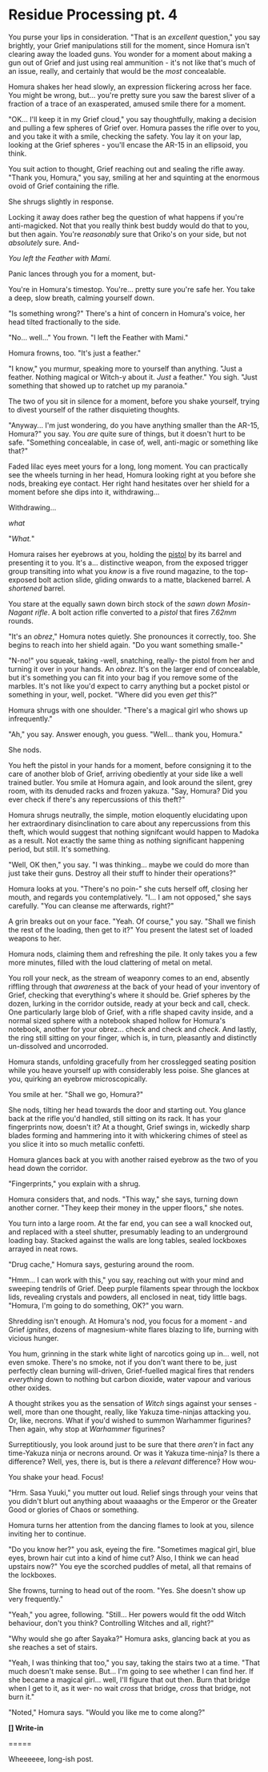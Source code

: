 # Residue Processing pt. 4

You purse your lips in consideration. "That is an *excellent* question," you say brightly, your Grief manipulations still for the moment, since Homura isn't clearing away the loaded guns. You wonder for a moment about making a gun out of Grief and just using real ammunition - it's not like that's much of an issue, really, and certainly that would be the *most* concealable.

Homura shakes her head slowly, an expression flickering across her face. You might be wrong, but... you're pretty sure you saw the barest sliver of a fraction of a trace of an exasperated, amused smile there for a moment.

"OK... I'll keep it in my Grief cloud," you say thoughtfully, making a decision and pulling a few spheres of Grief over. Homura passes the rifle over to you, and you take it with a smile, checking the safety. You lay it on your lap, looking at the Grief spheres - you'll encase the AR-15 in an ellipsoid, you think.

You suit action to thought, Grief reaching out and sealing the rifle away. "Thank you, Homura," you say, smiling at her and squinting at the enormous ovoid of Grief containing the rifle.

She shrugs slightly in response.

Locking it away does rather beg the question of what happens if you're anti-magicked. Not that you really think best buddy would do that to you, but then again. You're *reasonably* sure that Oriko's on your side, but not *absolutely* sure. And-

*You left the Feather with Mami.*

Panic lances through you for a moment, but-

You're in Homura's timestop. You're... pretty sure you're safe her. You take a deep, slow breath, calming yourself down.

"Is something wrong?" There's a hint of concern in Homura's voice, her head tilted fractionally to the side.

"No... well..." You frown. "I left the Feather with Mami."

Homura frowns, too. "It's just a feather."

"I know," you murmur, speaking more to yourself than anything. "Just a feather. Nothing magical or Witch-y about it. *Just* a feather." You sigh. "Just something that showed up to ratchet up my paranoia."

The two of you sit in silence for a moment, before you shake yourself, trying to divest yourself of the rather disquieting thoughts.

"Anyway... I'm just wondering, do you have anything smaller than the AR-15, Homura?" you say. You *are* quite sure of things, but it doesn't hurt to be safe. "Something concealable, in case of, well, anti-magic or something like that?"

Faded lilac eyes meet yours for a long, long moment. You can practically see the wheels turning in her head, Homura looking right at you before she nods, breaking eye contact. Her right hand hesitates over her shield for a moment before she dips into it, withdrawing...

Withdrawing...

*what*

"*What.*"

Homura raises her eyebrows at you, holding the [pistol](http://i.imgur.com/zbiQ0D1.png) by its barrel and presenting it to you. It's a... distinctive weapon, from the exposed trigger group transiting into what you *know* is a five round magazine, to the top-exposed bolt action slide, gliding onwards to a matte, blackened barrel. A *shortened* barrel.

You stare at the equally sawn down birch stock of the *sawn down Mosin-Nagant rifle*. A bolt action rifle converted to a *pistol* that fires *7.62mm* rounds.

"It's an *obrez*," Homura notes quietly. She pronounces it correctly, too. She begins to reach into her shield again. "Do you want something smalle-"

"N-no!" you squeak, taking -well, snatching, really- the pistol from her and turning it over in your hands. An *obrez*. It's on the larger end of concealable, but it's something you can fit into your bag if you remove some of the marbles. It's not like you'd expect to carry anything but a pocket pistol or something in your, well, pocket. "Where did you even *get* this?"

Homura shrugs with one shoulder. "There's a magical girl who shows up infrequently."

"Ah," you say. Answer enough, you guess. "Well... thank you, Homura."

She nods.

You heft the pistol in your hands for a moment, before consigning it to the care of another blob of Grief, arriving obediently at your side like a well trained butler. You smile at Homura again, and look around the silent, grey room, with its denuded racks and frozen yakuza. "Say, Homura? Did you ever check if there's any repercussions of this theft?"

Homura shrugs neutrally, the simple, motion eloquently elucidating upon her extraordinary disinclination to care about any repercussions from this theft, which would suggest that nothing signifcant would happen to Madoka as a result. Not exactly the same thing as nothing significant happening period, but still. It's something.

"Well, OK then," you say. "I was thinking... maybe we could do more than just take their guns. Destroy all their stuff to hinder their operations?"

Homura looks at you. "There's no poin-" she cuts herself off, closing her mouth, and regards you contemplatively. "I... I am not opposed," she says carefully. "You can cleanse me afterwards, right?"

A grin breaks out on your face. "Yeah. Of course," you say. "Shall we finish the rest of the loading, then get to it?" You present the latest set of loaded weapons to her.

Homura nods, claiming them and refreshing the pile. It only takes you a few more minutes, filled with the loud clattering of metal on metal.

You roll your neck, as the stream of weaponry comes to an end, absently riffling through that *awareness* at the back of your head of your inventory of Grief, checking that everything's where it should be. Grief spheres by the dozen, lurking in the corridor outside, ready at your beck and call, check. One particularly large blob of Grief, with a rifle shaped cavity inside, and a normal sized sphere with a notebook shaped hollow for Homura's notebook, another for your obrez... check and check and *check*. And lastly, the ring still sitting on your finger, which is, in turn, pleasantly and distinctly un-dissolved and uncorroded.

Homura stands, unfolding gracefully from her crosslegged seating position while you heave yourself up with considerably less poise. She glances at you, quirking an eyebrow microscopically.

You smile at her. "Shall we go, Homura?"

She nods, tilting her head towards the door and starting out. You glance back at the rifle you'd handled, still sitting on its rack. It has your fingerprints now, doesn't it? At a thought, Grief swings in, wickedly sharp blades forming and hammering into it with whickering chimes of steel as you slice it into so much metallic confetti.

Homura glances back at you with another raised eyebrow as the two of you head down the corridor.

"Fingerprints," you explain with a shrug.

Homura considers that, and nods. "This way," she says, turning down another corner. "They keep their money in the upper floors," she notes.

You turn into a large room. At the far end, you can see a wall knocked out, and replaced with a steel shutter, presumably leading to an underground loading bay. Stacked against the walls are long tables, sealed lockboxes arrayed in neat rows.

"Drug cache," Homura says, gesturing around the room.

"Hmm... I can work with this," you say, reaching out with your mind and sweeping tendrils of Grief. Deep purple filaments spear through the lockbox lids, revealing crystals and powders, all enclosed in neat, tidy little bags. "Homura, I'm going to do something, OK?" you warn.

Shredding isn't enough. At Homura's nod, you focus for a moment - and Grief *ignites*, dozens of magnesium-white flares blazing to life, burning with vicious hunger.

You hum, grinning in the stark white light of narcotics going up in... well, not even smoke. There's no smoke, not if you don't want there to be, just perfectly clean burning will-driven, Grief-fuelled magical fires that renders *everything* down to nothing but carbon dioxide, water vapour and various other oxides.

A thought strikes you as the sensation of *Witch* sings against your senses - well, more than one thought, really, like Yakuza time-ninjas attacking you. Or, like, necrons. What if you'd wished to summon Warhammer figurines? Then again, why stop at *Warhammer* figurines?

Surreptitiously, you look around just to be sure that there *aren't* in fact any time-Yakuza ninja or necrons around. Or was it Yakuza time-ninja? Is there a difference? Well, yes, there is, but is there a *relevant* difference? How wou-

You shake your head. Focus!

"Hrm. Sasa Yuuki," you mutter out loud. Relief sings through your veins that you didn't blurt out anything about waaaaghs or the Emperor or the Greater Good or glories of Chaos or something.

Homura turns her attention from the dancing flames to look at you, silence inviting her to continue.

"Do you know her?" you ask, eyeing the fire. "Sometimes magical girl, blue eyes, brown hair cut into a kind of hime cut? Also, I think we can head upstairs now?" You eye the scorched puddles of metal, all that remains of the lockboxes.

She frowns, turning to head out of the room. "Yes. She doesn't show up very frequently."

"Yeah," you agree, following. "Still... Her powers would fit the odd Witch behaviour, don't you think? Controlling Witches and all, right?"

"Why would she go after Sayaka?" Homura asks, glancing back at you as she reaches a set of stairs.

"Yeah, I was thinking that too," you say, taking the stairs two at a time. "That much doesn't make sense. But... I'm going to see whether I can find her. If she became a magical girl... well, I'll figure that out then. Burn that bridge when I get to it, as it wer- no wait *cross* that bridge, *cross* that bridge, not burn it."

"Noted," Homura says. "Would you like me to come along?"

**\[] Write-in**

\=====​

Wheeeeee, long-ish post.
